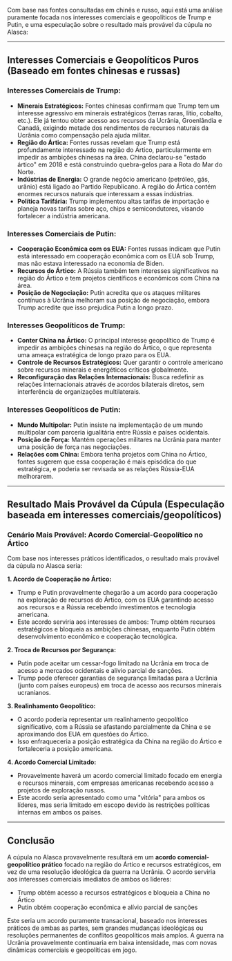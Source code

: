Com base nas fontes consultadas em chinês e russo, aqui está uma análise puramente focada nos interesses comerciais e geopolíticos de Trump e Putin, e uma especulação sobre o resultado mais provável da cúpula no Alasca:

---

## **Interesses Comerciais e Geopolíticos Puros (Baseado em fontes chinesas e russas)**

### **Interesses Comerciais de Trump:**
- **Minerais Estratégicos:** Fontes chinesas confirmam que Trump tem um interesse agressivo em minerais estratégicos (terras raras, lítio, cobalto, etc.). Ele já tentou obter acesso aos recursos da Ucrânia, Groenlândia e Canadá, exigindo metade dos rendimentos de recursos naturais da Ucrânia como compensação pela ajuda militar.
- **Região do Ártica:** Fontes russas revelam que Trump está profundamente interessado na região do Ártico, particularmente em impedir as ambições chinesas na área. China declarou-se "estado ártico" em 2018 e está construindo quebra-gelos para a Rota do Mar do Norte.
- **Indústrias de Energia:** O grande negócio americano (petróleo, gás, urânio) está ligado ao Partido Republicano. A região do Ártica contém enormes recursos naturais que interessam a essas indústrias.
- **Política Tarifária:** Trump implementou altas tarifas de importação e planeja novas tarifas sobre aço, chips e semicondutores, visando fortalecer a indústria americana.

### **Interesses Comerciais de Putin:**
- **Cooperação Econômica com os EUA:** Fontes russas indicam que Putin está interessado em cooperação econômica com os EUA sob Trump, mas não estava interessado na economia de Biden.
- **Recursos do Ártico:** A Rússia também tem interesses significativos na região do Ártico e tem projetos científicos e econômicos com China na área.
- **Posição de Negociação:** Putin acredita que os ataques militares contínuos à Ucrânia melhoram sua posição de negociação, embora Trump acredite que isso prejudica Putin a longo prazo.

### **Interesses Geopolíticos de Trump:**
- **Conter China na Ártico:** O principal interesse geopolítico de Trump é impedir as ambições chinesas na região do Ártico, o que representa uma ameaça estratégica de longo prazo para os EUA.
- **Controle de Recursos Estratégicos:** Quer garantir o controle americano sobre recursos minerais e energéticos críticos globalmente.
- **Reconfiguração das Relações Internacionais:** Busca redefinir as relações internacionais através de acordos bilaterais diretos, sem interferência de organizações multilaterais.

### **Interesses Geopolíticos de Putin:**
- **Mundo Multipolar:** Putin insiste na implementação de um mundo multipolar com parceria igualitária entre Rússia e países ocidentais.
- **Posição de Força:** Mantém operações militares na Ucrânia para manter uma posição de força nas negociações.
- **Relações com China:** Embora tenha projetos com China no Ártico, fontes sugerem que essa cooperação é mais episódica do que estratégica, e poderia ser revisada se as relações Rússia-EUA melhorarem.

---

## **Resultado Mais Provável da Cúpula (Especulação baseada em interesses comerciais/geopolíticos)**

### **Cenário Mais Provável: Acordo Comercial-Geopolítico no Ártico**

Com base nos interesses práticos identificados, o resultado mais provável da cúpula no Alasca seria:

**1. Acordo de Cooperação no Ártico:**
- Trump e Putin provavelmente chegarão a um acordo para cooperação na exploração de recursos do Ártico, com os EUA garantindo acesso aos recursos e a Rússia recebendo investimentos e tecnologia americana.
- Este acordo serviria aos interesses de ambos: Trump obtém recursos estratégicos e bloqueia as ambições chinesas, enquanto Putin obtém desenvolvimento econômico e cooperação tecnológica.

**2. Troca de Recursos por Segurança:**
- Putin pode aceitar um cessar-fogo limitado na Ucrânia em troca de acesso a mercados ocidentais e alívio parcial de sanções.
- Trump pode oferecer garantias de segurança limitadas para a Ucrânia (junto com países europeus) em troca de acesso aos recursos minerais ucranianos.

**3. Realinhamento Geopolítico:**
- O acordo poderia representar um realinhamento geopolítico significativo, com a Rússia se afastando parcialmente da China e se aproximando dos EUA em questões do Ártico.
- Isso enfraqueceria a posição estratégica da China na região do Ártico e fortaleceria a posição americana.

**4. Acordo Comercial Limitado:**
- Provavelmente haverá um acordo comercial limitado focado em energia e recursos minerais, com empresas americanas recebendo acesso a projetos de exploração russos.
- Este acordo seria apresentado como uma "vitória" para ambos os líderes, mas seria limitado em escopo devido às restrições políticas internas em ambos os países.

---

## **Conclusão**

A cúpula no Alasca provavelmente resultará em um **acordo comercial-geopolítico prático** focado na região do Ártico e recursos estratégicos, em vez de uma resolução ideológica da guerra na Ucrânia. O acordo serviria aos interesses comerciais imediatos de ambos os líderes:

- Trump obtém acesso a recursos estratégicos e bloqueia a China no Ártico
- Putin obtém cooperação econômica e alívio parcial de sanções

Este seria um acordo puramente transacional, baseado nos interesses práticos de ambas as partes, sem grandes mudanças ideológicas ou resoluções permanentes de conflitos geopolíticos mais amplos. A guerra na Ucrânia provavelmente continuaria em baixa intensidade, mas com novas dinâmicas comerciais e geopolíticas em jogo.